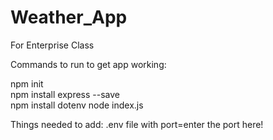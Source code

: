 # Weather_App
For Enterprise Class

Commands to run to get app working:

npm init  
npm install express --save  
npm install dotenv 
node index.js

Things needed to add:
.env file with port=enter the port here!
